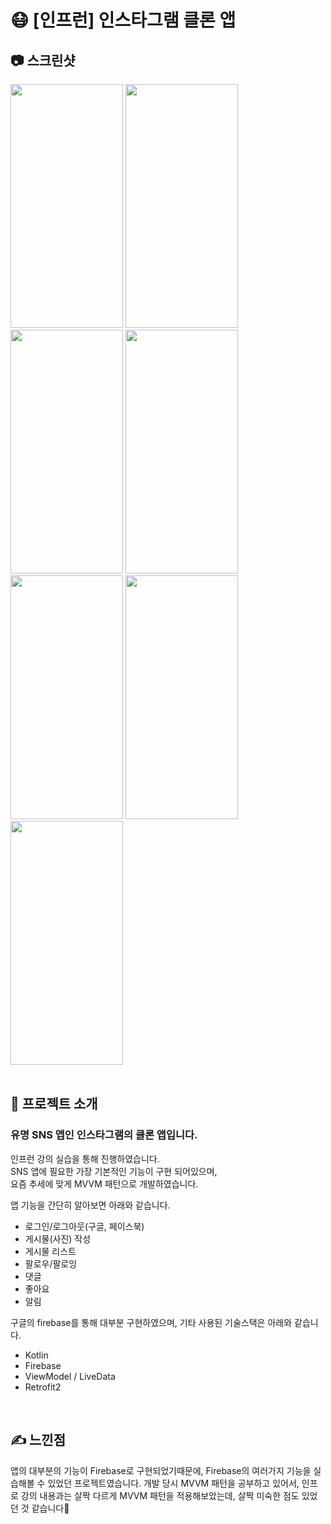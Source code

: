 # 😷 [인프런] 인스타그램 클론 앱
## 📷 스크린샷
<img src="https://user-images.githubusercontent.com/79048895/168420126-8cbe8801-1f93-4974-b1ac-818ac56ca472.jpg" width="180" height="390" /> <img src="https://user-images.githubusercontent.com/79048895/168420134-b49c2c1e-72e9-4fb5-85b2-4db858c49319.jpg" width="180" height="390" /> <img src="https://user-images.githubusercontent.com/79048895/168420150-9fa8fddd-72fc-472e-ab94-1d6514a5d05e.jpg" width="180" height="390" /> <img src="https://user-images.githubusercontent.com/79048895/168420166-f8254dde-c5d9-4623-bba5-c13e964e1195.jpg" width="180" height="390" />
<img src="https://user-images.githubusercontent.com/79048895/168420194-9a73cf37-1af0-4c08-83c1-2ad0cc1e1711.jpg" width="180" height="390" />
<img src="https://user-images.githubusercontent.com/79048895/168420203-52675028-a36a-4587-89ff-86b5002036c9.jpg" width="180" height="390" />
<img src="https://user-images.githubusercontent.com/79048895/168420223-303ac55e-df1d-4f65-ab95-17a305c1a13c.jpg" width="180" height="390" />
<br>
<br>
## 📝 프로젝트 소개
### 유명 SNS 앱인 인스타그램의 클론 앱입니다.

인프런 강의 실습을 통해 진행하였습니다.  
SNS 앱에 필요한 가장 기본적인 기능이 구현 되어있으며,  
요즘 추세에 맞게 MVVM 패턴으로 개발하였습니다.


앱 기능을 간단히 알아보면 아래와 같습니다.
- 로그인/로그아웃(구글, 페이스북)
- 게시물(사진) 작성
- 게시물 리스트 
- 팔로우/팔로잉
- 댓글
- 좋아요
- 알림


구글의 firebase를 통해 대부분 구현하였으며,
기타 사용된 기술스택은 아래와 같습니다.
- Kotlin
- Firebase
- ViewModel / LiveData
- Retrofit2
<br>

## ✍ 느낀점
앱의 대부분의 기능이 Firebase로 구현되었기때문에,
Firebase의 여러가지 기능을 실습해볼 수 있었던 프로젝트였습니다.
개발 당시 MVVM 패턴을 공부하고 있어서, 인프로 강의 내용과는
살짝 다르게 MVVM 패턴을 적용해보았는데, 살짝 미숙한 점도
있었던 것 같습니다🥲

